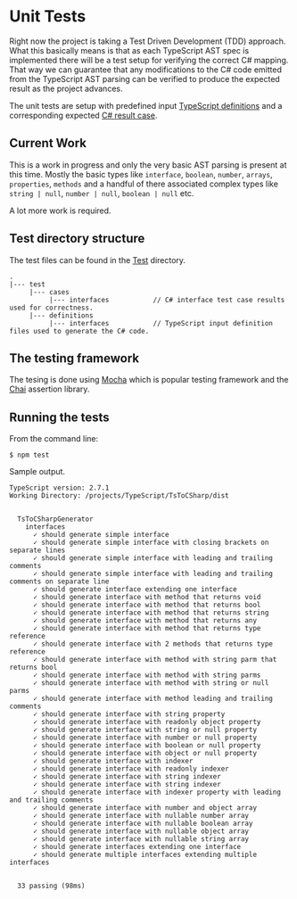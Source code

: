 # Unit Tests

Right now the project is taking a Test Driven Development (TDD) approach.  What this basically means is that as each TypeScript AST spec is implemented there will be a test setup for verifying the correct C# mapping.  That way we can guarantee that any modifications to the C# code emitted from the TypeScript AST parsing can be verified to produce the expected result as the project advances.

The unit tests are setup with predefined input [TypeScript definitions](/test/definitions) and a corresponding expected [C# result case](/test/cases).

## Current Work

This is a work in progress and only the very basic AST parsing is present at this time.  Mostly the basic types like `interface`, `boolean`, `number`, `arrays`, `properties`, `methods` and a handful of there associated complex types like `string | null`, `number | null`, `boolean | null` etc.

A lot more work is required.

## Test directory structure

The test files can be found in the [Test](/test) directory.

```
.
|--- test                           
     |--- cases 
          |--- interfaces           // C# interface test case results used for correctness.
     |--- definitions
          |--- interfaces           // TypeScript input definition files used to generate the C# code.
``` 

## The testing framework

The tesing is done using [Mocha](mochajs.org) which is popular testing framework and the [Chai](http://chaijs.com/) assertion library.  

## Running the tests

From the command line:

```
$ npm test
```

Sample output.

```
TypeScript version: 2.7.1
Working Directory: /projects/TypeScript/TsToCSharp/dist


  TsToCSharpGenerator
    interfaces
      ✓ should generate simple interface
      ✓ should generate simple interface with closing brackets on separate lines
      ✓ should generate simple interface with leading and trailing comments
      ✓ should generate simple interface with leading and trailing comments on separate line
      ✓ should generate interface extending one interface
      ✓ should generate interface with method that returns void
      ✓ should generate interface with method that returns bool
      ✓ should generate interface with method that returns string
      ✓ should generate interface with method that returns any
      ✓ should generate interface with method that returns type reference
      ✓ should generate interface with 2 methods that returns type reference
      ✓ should generate interface with method with string parm that returns bool
      ✓ should generate interface with method with string parms
      ✓ should generate interface with method with string or null parms
      ✓ should generate interface with method leading and trailing comments
      ✓ should generate interface with string property
      ✓ should generate interface with readonly object property
      ✓ should generate interface with string or null property
      ✓ should generate interface with number or null property
      ✓ should generate interface with boolean or null property
      ✓ should generate interface with object or null property
      ✓ should generate interface with indexer
      ✓ should generate interface with readonly indexer
      ✓ should generate interface with string indexer
      ✓ should generate interface with string indexer
      ✓ should generate interface with indexer property with leading and trailing comments
      ✓ should generate interface with number and object array
      ✓ should generate interface with nullable number array
      ✓ should generate interface with nullable boolean array
      ✓ should generate interface with nullable object array
      ✓ should generate interface with nullable string array
      ✓ should generate interfaces extending one interface
      ✓ should generate multiple interfaces extending multiple interfaces


  33 passing (98ms)
  ```
